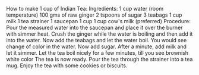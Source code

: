 How to make 1 cup of Indian Tea:
Ingredients:
1 cup water (room temperature)
100 gms of raw ginger
2 tspoons of sugar
3 teabags 
1 cup milk
1 tea strainer
1 saucepan
1 cup
1 cup cow's milk (preferred)
Procedure:
Pour the measured water into the saucepan and place it over the burner with simmer heat.
Crush the ginger while the water is boiling and then add it into the water.
Now add the teabags and let the water boil.
You would see change of color in the water.
Now add sugar.
After a minute, add milk and let it simmer.
Let the tea boil nicely for a few minutes, till you see brownish white color
The tea is now ready.
Pour the tea through the strainer into a tea mug.
Enjoy the tea with some cookies or biscuits.



